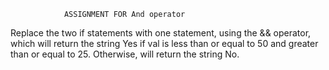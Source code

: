                 ASSIGNMENT FOR And operator

Replace the two if statements with one statement, using the && operator, which will return the string Yes if val is less than or equal to 50 and greater than or equal to 25. Otherwise, will return the string No.
